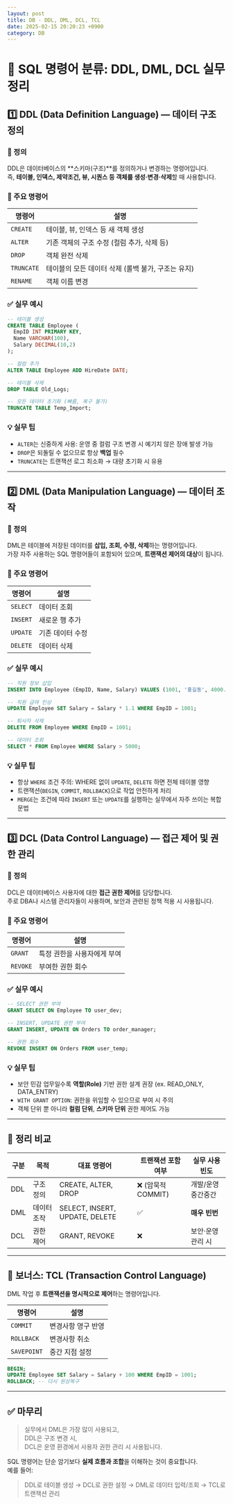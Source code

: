 ```yaml
---
layout: post
title: DB - DDL, DML, DCL, TCL
date: 2025-02-15 20:20:23 +0900
category: DB
---
```

# 🧩 SQL 명령어 분류: DDL, DML, DCL 실무 정리

## 1️⃣ DDL (Data Definition Language) — **데이터 구조 정의**

### 📌 정의
DDL은 데이터베이스의 **스키마(구조)**를 정의하거나 변경하는 명령어입니다.  
즉, **테이블, 인덱스, 제약조건, 뷰, 시퀀스 등 객체를 생성·변경·삭제**할 때 사용합니다.

### 🔧 주요 명령어
| 명령어 | 설명 |
|--------|------|
| `CREATE` | 테이블, 뷰, 인덱스 등 새 객체 생성 |
| `ALTER` | 기존 객체의 구조 수정 (컬럼 추가, 삭제 등) |
| `DROP` | 객체 완전 삭제 |
| `TRUNCATE` | 테이블의 모든 데이터 삭제 (롤백 불가, 구조는 유지) |
| `RENAME` | 객체 이름 변경 |

### ✅ 실무 예시
```sql
-- 테이블 생성
CREATE TABLE Employee (
  EmpID INT PRIMARY KEY,
  Name VARCHAR(100),
  Salary DECIMAL(10,2)
);

-- 컬럼 추가
ALTER TABLE Employee ADD HireDate DATE;

-- 테이블 삭제
DROP TABLE Old_Logs;

-- 모든 데이터 초기화 (빠름, 복구 불가)
TRUNCATE TABLE Temp_Import;
```

### 💡 실무 팁
- `ALTER`는 신중하게 사용: 운영 중 컬럼 구조 변경 시 예기치 않은 장애 발생 가능
- `DROP`은 되돌릴 수 없으므로 항상 **백업** 필수
- `TRUNCATE`는 트랜잭션 로그 최소화 → 대량 초기화 시 유용

---

## 2️⃣ DML (Data Manipulation Language) — **데이터 조작**

### 📌 정의
DML은 테이블에 저장된 데이터를 **삽입, 조회, 수정, 삭제**하는 명령어입니다.  
가장 자주 사용하는 SQL 명령어들이 포함되어 있으며, **트랜잭션 제어의 대상**이 됩니다.

### 🔧 주요 명령어
| 명령어 | 설명 |
|--------|------|
| `SELECT` | 데이터 조회 |
| `INSERT` | 새로운 행 추가 |
| `UPDATE` | 기존 데이터 수정 |
| `DELETE` | 데이터 삭제 |

### ✅ 실무 예시
```sql
-- 직원 정보 삽입
INSERT INTO Employee (EmpID, Name, Salary) VALUES (1001, '홍길동', 4000.00);

-- 직원 급여 인상
UPDATE Employee SET Salary = Salary * 1.1 WHERE EmpID = 1001;

-- 퇴사자 삭제
DELETE FROM Employee WHERE EmpID = 1001;

-- 데이터 조회
SELECT * FROM Employee WHERE Salary > 5000;
```

### 💡 실무 팁
- 항상 `WHERE` 조건 주의: WHERE 없이 `UPDATE`, `DELETE` 하면 전체 테이블 영향
- 트랜잭션(`BEGIN`, `COMMIT`, `ROLLBACK`)으로 작업 안전하게 처리
- `MERGE`는 조건에 따라 `INSERT` 또는 `UPDATE`를 실행하는 실무에서 자주 쓰이는 복합 문법

---

## 3️⃣ DCL (Data Control Language) — **접근 제어 및 권한 관리**

### 📌 정의
DCL은 데이터베이스 사용자에 대한 **접근 권한 제어**를 담당합니다.  
주로 DBA나 시스템 관리자들이 사용하며, 보안과 관련된 정책 적용 시 사용됩니다.

### 🔧 주요 명령어
| 명령어 | 설명 |
|--------|------|
| `GRANT` | 특정 권한을 사용자에게 부여 |
| `REVOKE` | 부여한 권한 회수 |

### ✅ 실무 예시
```sql
-- SELECT 권한 부여
GRANT SELECT ON Employee TO user_dev;

-- INSERT, UPDATE 권한 부여
GRANT INSERT, UPDATE ON Orders TO order_manager;

-- 권한 회수
REVOKE INSERT ON Orders FROM user_temp;
```

### 💡 실무 팁
- 보안 민감 업무일수록 **역할(Role)** 기반 권한 설계 권장 (ex. READ_ONLY, DATA_ENTRY)
- `WITH GRANT OPTION`: 권한을 위임할 수 있으므로 부여 시 주의
- 객체 단위 뿐 아니라 **컬럼 단위**, **스키마 단위** 권한 제어도 가능

---

## 🧠 정리 비교

| 구분 | 목적 | 대표 명령어 | 트랜잭션 포함 여부 | 실무 사용 빈도 |
|------|------|--------------|---------------------|------------------|
| DDL | 구조 정의 | CREATE, ALTER, DROP | ❌ (암묵적 COMMIT) | 개발/운영 중간중간 |
| DML | 데이터 조작 | SELECT, INSERT, UPDATE, DELETE | ✅ | **매우 빈번** |
| DCL | 권한 제어 | GRANT, REVOKE | ❌ | 보안·운영관리 시 |

---

## 📌 보너스: TCL (Transaction Control Language)

DML 작업 후 **트랜잭션을 명시적으로 제어**하는 명령어입니다.

| 명령어 | 설명 |
|--------|------|
| `COMMIT` | 변경사항 영구 반영 |
| `ROLLBACK` | 변경사항 취소 |
| `SAVEPOINT` | 중간 지점 설정 |

```sql
BEGIN;
UPDATE Employee SET Salary = Salary + 100 WHERE EmpID = 1001;
ROLLBACK; -- 다시 원상복구
```

---

## ✅ 마무리

> 실무에서 DML은 가장 많이 사용되고,  
> DDL은 구조 변경 시,  
> DCL은 운영 환경에서 사용자 권한 관리 시 사용됩니다.

SQL 명령어는 단순 암기보다 **실제 흐름과 조합**을 이해하는 것이 중요합니다.  
예를 들어:  
> DDL로 테이블 생성 → DCL로 권한 설정 → DML로 데이터 입력/조회 → TCL로 트랜잭션 관리